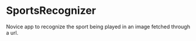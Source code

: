 # SportsRecognizer
Novice app to recognize the sport being played in an image fetched through a url.
